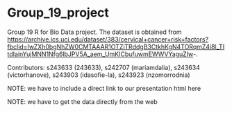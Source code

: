 # Group_19_project

Group 19 R for Bio Data project. The dataset is obtained from <https://archive.ics.uci.edu/dataset/383/cervical+cancer+risk+factors?fbclid=IwZXh0bgNhZW0CMTAAAR1OTZiTRddgB3CtkhKgN4TORqmZ4i8l_TItdIainYujMNN1Nfg6lbJPV5A_aem_UmKICbufuwmEWWVYaguZIw>-.

Contributors: s243633 (243633), s242707 (mariamdalia), s243634 (victorhanove), s243903 (idasofie-la), s243923 (nzomorrodnia)

NOTE: we have to include a direct link to our presentation html here

NOTE: we have to get the data directly from the web
